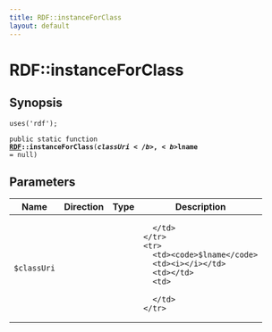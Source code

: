 ```yaml
---
title: RDF::instanceForClass
layout: default
---
```


# RDF::instanceForClass

## Synopsis

<code>uses('rdf');</code>

<code>public static function <b><a href="RDF">RDF</a>::instanceForClass</b>(<b>$classUri</b>, <b>$lname</b> = null)</code>

## Parameters

<table>
  <thead>
    <tr>
      <th>Name</th>
      <th>Direction</th>
      <th>Type</th>
      <th>Description</th>
    </tr>
  </thead>
  <tbody>
    <tr>
      <td><code>$classUri</code>
      <td><i></i></td>
      <td></td>
      <td>

      </td>
    </tr>
    <tr>
      <td><code>$lname</code>
      <td><i></i></td>
      <td></td>
      <td>

      </td>
    </tr>
  </tbody>
</table>

